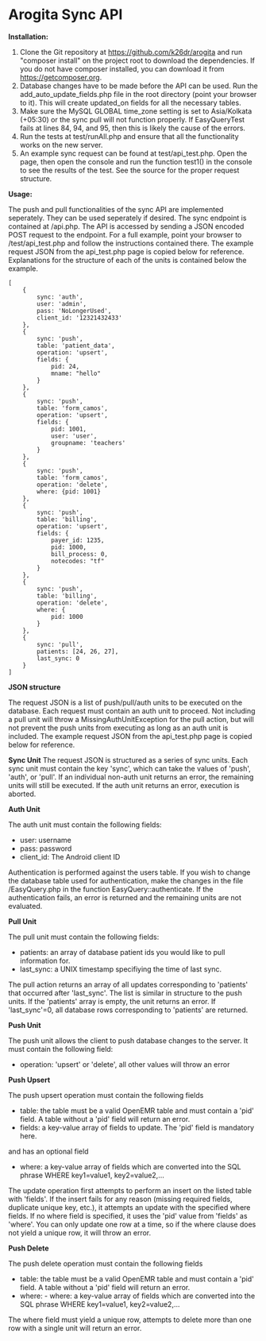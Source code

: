 Arogita Sync API
=============================

**Installation:**

1) Clone the Git repository at https://github.com/k26dr/arogita and run "composer install" on the project root to download the dependencies. If you do not have composer installed, you can download it from https://getcomposer.org.  
2) Database changes have to be made before the API can be used. Run the add_auto_update_fields.php file in the root directory (point your browser to it). This will create updated_on fields for all the necessary tables.  
3) Make sure the MySQL GLOBAL time_zone setting is set to Asia/Kolkata (+05:30) or the sync pull will not function properly. If EasyQueryTest fails at lines 84, 94, and 95, then this is likely the cause of the errors.  
4) Run the tests at test/runAll.php and ensure that all the functionality works on the new server.  
5) An example sync request can be found at test/api_test.php. Open the page, then open the console and run the function test1() in the console to see the results of the test. See the source for the proper request structure.   


**Usage:**  
  
  The push and pull functionalities of the sync API are implemented seperately. They can be used seperately if desired. The sync endpoint is contained at /api.php. The API is accessed by sending a JSON encoded POST request to the endpoint. For a full example, point your browser to /test/api_test.php and follow the instructions contained there. The example request JSON from the api_test.php page is copied below for reference. Explanations for the structure of each of the units is contained below the example.
  
  
  
```
[
    {
        sync: 'auth',
        user: 'admin',
        pass: 'NoLongerUsed',
        client_id: '12321432433'
    },
    {
        sync: 'push',
        table: 'patient_data',
        operation: 'upsert',
        fields: {
            pid: 24,
            mname: "hello"
        }
    },
    {
        sync: 'push',
        table: 'form_camos',
        operation: 'upsert',
        fields: {
            pid: 1001,
            user: 'user',
            groupname: 'teachers'
        }
    },
    {
        sync: 'push',
        table: 'form_camos',
        operation: 'delete',
        where: {pid: 1001}
    },
    {
        sync: 'push',
        table: 'billing',
        operation: 'upsert',
        fields: {
            payer_id: 1235,
            pid: 1000,
            bill_process: 0,
            notecodes: "tf"
        }
    },
    {
        sync: 'push',
        table: 'billing',
        operation: 'delete',
        where: {
            pid: 1000
        }
    },
    {
        sync: 'pull',
        patients: [24, 26, 27],
        last_sync: 0
    }
]
```
  
  
**JSON structure**  
  
  The request JSON is a list of push/pull/auth units to be executed on the database. Each request must contain an auth unit to proceed. Not including a pull unit will throw a MissingAuthUnitException for the pull action, but will not prevent the push units from executing as long as an auth unit is included. The example request JSON from the api_test.php page is copied below for reference. 

**Sync Unit**
The request JSON is structured as a series of sync units. Each sync unit must contain the key 'sync', which can take the values of 'push', 'auth', or 'pull'. If an individual non-auth unit returns an error, the remaining units will still be executed. If the auth unit returns an error, execution is aborted.
  
**Auth Unit**
  
  The auth unit must contain the following fields:
  - user: username
  - pass: password
  - client_id: The Android client ID
  
Authentication is performed against the users table. If you wish to change the database table used for authentication, make the changes in the file /EasyQuery.php in the function EasyQuery::authenticate. If the authentication fails, an error is returned and the remaining units are not evaluated.
  
**Pull Unit**
  
  The pull unit must contain the following fields:
  - patients: an array of database patient ids you would like to pull information for.
  - last_sync: a UNIX timestamp specifiying the time of last sync.

  The pull action returns an array of all updates corresponding to 'patients' that occurred after 'last_sync'. The list is similar in structure to the push units. If the 'patients' array is empty, the unit returns an error. If 'last_sync'=0, all database rows corresponding to 'patients' are returned.
  
**Push Unit**
  
  The push unit allows the client to push database changes to the server. It must contain the following field:
  - operation: 'upsert' or 'delete', all other values will throw an error
  
**Push Upsert**
  
The push upsert operation must contain the following fields
- table: the table must be a valid OpenEMR table and must contain a 'pid' field. A table without a 'pid' field will return an error.
- fields: a key-value array of fields to update. The 'pid' field is mandatory here.
  
and has an optional field

- where: a key-value array of fields which are converted into the SQL phrase WHERE key1=value1, key2=value2,...
  
The update operation first attempts to perform an insert on the listed table with 'fields'. If the insert fails for any reason (missing required fields, duplicate unique key, etc.), it attempts an update with the specified where fields. If no where field is specified, it uses the 'pid' value from 'fields' as 'where'. You can only update one row at a time, so if the where clause does not yield a unique row, it will throw an error.
  
**Push Delete**
  
The push delete operation must contain the following fields
- table: the table must be a valid OpenEMR table and must contain a 'pid' field. A table without a 'pid' field will return an error.
- where: - where: a key-value array of fields which are converted into the SQL phrase WHERE key1=value1, key2=value2,...
  
The where field must yield a unique row, attempts to delete more than one row with a single unit will return an error.
